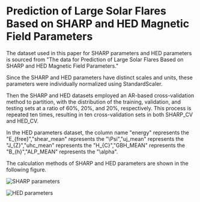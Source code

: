 # Prediction of Large Solar Flares Based on SHARP and HED Magnetic Field Parameters

The dataset used in this paper for SHARP parameters and HED parameters is sourced from "The data for Prediction of Large Solar Flares Based on SHARP and HED Magnetic Field Parameters."

Since the SHARP and HED parameters have distinct scales and units, these parameters were individually normalized using StandardScaler.

Then the SHARP and HED datasets employed an AR-based cross-validation method to partition, with the distribution of the training, validation, and testing sets at a ratio of 60%, 20%, and 20%, respectively. This process is repeated ten times, resulting in ten cross-validation sets in both SHARP_CV and HED_CV.

In the HED parameters dataset, the column name "energy" represents the "E_{free}","shear_mean" represents the "\Psi","uj_mean" represents the "J_{Z}","uhc_mean" represents the "H_{C}","GBH_MEAN" represents the "B_{h}","ALP_MEAN" represents the "\alpha".

The calculation methods of SHARP and HED parameters are shown in the following figure.

![SHARP parameters](https://github.com/user-attachments/assets/0a38f2c7-862f-417d-8f02-318e0afa80f4)

![HED parameters](https://github.com/wangquanba/Solar-flare-prediction-model/issues/1#issue-2496705313)
